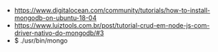 - https://www.digitalocean.com/community/tutorials/how-to-install-mongodb-on-ubuntu-18-04
- https://www.luiztools.com.br/post/tutorial-crud-em-node-js-com-driver-nativo-do-mongodb/#3
- $ ./usr/bin/mongo
